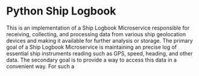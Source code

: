 # Python Ship Logbook

This is an implementation of a Ship Logbook Microservice responsible for receiving, collecting, and processing data from various ship geolocation devices and making it available for further analysis or storage. The primary goal of a Ship Logbook Microservice is maintaining an precise log of essential ship instruments reading such as GPS, speed, heading, and other data. The secondary goal is to provide a way to access this data in a convenient way. For such a 

